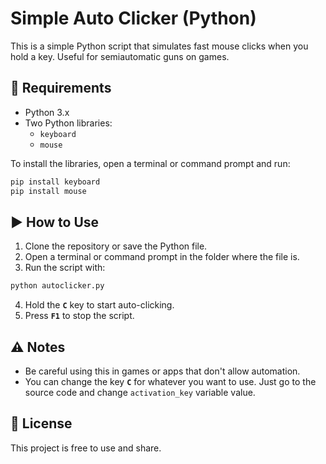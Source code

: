 # Simple Auto Clicker (Python)

This is a simple Python script that simulates fast mouse clicks when you hold a key. Useful for semiautomatic guns on games. 
 
## 🔧 Requirements

- Python 3.x
- Two Python libraries:
  - `keyboard`
  - `mouse`

To install the libraries, open a terminal or command prompt and run:

```bash
pip install keyboard
pip install mouse
```

## ▶️ How to Use

1. Clone the repository or save the Python file.
2. Open a terminal or command prompt in the folder where the file is.
3. Run the script with:

```bash
python autoclicker.py
```

4. Hold the **`C`** key to start auto-clicking.
5. Press **`F1`** to stop the script.

## ⚠️ Notes
- Be careful using this in games or apps that don't allow automation.
- You can change the key **`C`** for whatever you want to use. Just go to the source code and change `activation_key` variable value.

## 📄 License
This project is free to use and share.
